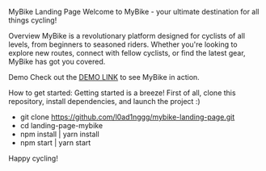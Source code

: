 MyBike Landing Page
Welcome to MyBike - your ultimate destination for all things cycling!

Overview
MyBike is a revolutionary platform designed for cyclists of all levels, from beginners to seasoned riders.
Whether you're looking to explore new routes, connect with fellow cyclists, or find the latest gear, MyBike has got you covered.

Demo
Check out the [DEMO LINK](https://l0ad1nggg.github.io/mybike-landing-page/) to see MyBike in action.

How to get started:
Getting started is a breeze! First of all, clone this repository, install dependencies, and launch the project :)
- git clone https://github.com/l0ad1nggg/mybike-landing-page.git
- cd landing-page-mybike
- npm install | yarn install
- npm start | yarn start

Happy cycling!
